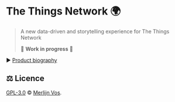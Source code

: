 # The Things Network 🌍

> A new data-driven and storytelling experience for The Things Network
>
> 🚨 **Work in progress** 🚨

▶️ [Product biography](./docs/product-biography.md)

## ⚖️ Licence

[GPL-3.0](https://oss.ninja/gpl-3.0/murderlon?organization=Merlijn%20Vos&project=The%20Things%20Network) © [Merlijn Vos](https://github.com/Murderlon).
